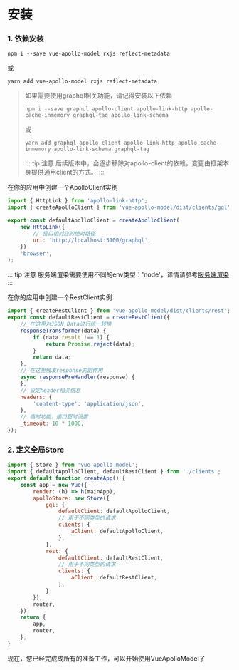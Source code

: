 # 安装

### 1. 依赖安装
```shell
npm i --save vue-apollo-model rxjs reflect-metadata
```
或
```shell
yarn add vue-apollo-model rxjs reflect-metadata
```
> 如果需要使用graphql相关功能，请记得安装以下依赖
> ```shell
> npm i --save graphql apollo-client apollo-link-http apollo-cache-inmemory graphql-tag apollo-link-schema
> ```
> 或
> ```shell
> yarn add graphql apollo-client apollo-link-http apollo-cache-inmemory apollo-link-schema graphql-tag
> ```
> ::: tip 注意
> 后续版本中，会逐步移除对apollo-client的依赖，变更由框架本身提供通用client的方式。
> :::

在你的应用中创建一个ApolloClient实例

```javascript
import { HttpLink } from 'apollo-link-http';
import { createApolloClient } from 'vue-apollo-model/dist/clients/gql';

export const defaultApolloClient = createApolloClient(
    new HttpLink({
        // 接口相对应的绝对路径
        uri: 'http://localhost:5100/graphql',
    }),
    'browser',
);
```

::: tip 注意
服务端渲染需要使用不同的env类型：'node'，详情请参考[服务端渲染](./server-side-render.md)
:::

在你的应用中创建一个RestClient实例

```javascript
import { createRestClient } from 'vue-apollo-model/dist/clients/rest';
export const defaultRestClient = createRestClient({
    // 在这里对JSON Data进行统一转换
    responseTransformer(data) {
        if (data.result !== 1) {
            return Promise.reject(data);
        }
        return data;
    },
    // 在这里触发response的副作用
    async responsePreHandler(response) {
    },
    // 设定header相关信息
    headers: {
        'content-type': 'application/json',
    },
    // 临时功能，接口超时设置
    _timeout: 10 * 1000,
});
```

### 2. 定义全局Store
```javascript
import { Store } from 'vue-apollo-model';
import { defaultApolloClient, defaultRestClient } from './clients';
export default function createApp() {
    const app = new Vue({
        render: (h) => h(mainApp),
        apolloStore: new Store({
            gql: {
                defaultClient: defaultApolloClient,
                // 用于不同类型的请求
                clients: {
                    aClient: defaultApolloClient,
                },
            },
            rest: {
                defaultClient: defaultRestClient,
                // 用于不同类型的请求
                clients: {
                    aClient: defaultRestClient,
                },
            }
        }),
        router,
    });
    return {
        app,
        router,
    };
}

```

现在，您已经完成成所有的准备工作，可以开始使用VueApolloModel了
